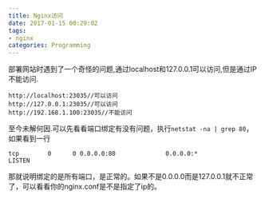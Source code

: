 ```yaml
---
title: Nginx访问
date: 2017-01-15 00:29:02
tags:
- nginx
categories: Programming
---
```



部署网站时遇到了一个奇怪的问题,通过localhost和127.0.0.1可以访问,但是通过IP不能访问.

```
http://localhost:23035//可以访问
http://127.0.0.1:23035//可以访问
http://192.168.1.100:23035//不能访问
```

<!-- more -->

至今未解何因.可以先看看端口绑定有没有问题，执行`netstat -na | grep 80`，如果看到一行

```
tcp        0      0 0.0.0.0:80              0.0.0.0:*               LISTEN
```

那就说明绑定的是所有端口，是正常的。如果不是0.0.0.0而是127.0.0.1就不正常了，可以看看你的nginx.conf是不是指定了ip的。
